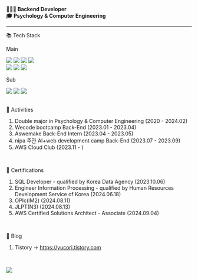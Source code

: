 <!--
<div align="center">
  <img src="https://capsule-render.vercel.app/api?type=waving&color=368DA8&height=230&text=yucori&fontColor=353839&fontSize=90&fontAlignY=37"/>
</div>

* * *

2. Wecode bootcamp Back-End (2023.01 - 2023.04)
3. Aswemake Back-End Intern (2023.04 - 2023.05)
4. nipa 주관 AI+web development camp Back-End (2023.07 - 2023.09)
-->
**👩🏻‍💻 Backend Developer**   
**🎓 Psychology & Computer Engineering**   

---
📚 Tech Stack

Main
<div align="left">
	<img src="https://img.shields.io/badge/Java-E34F26?style=flat&logo=Java&logoColor=white" />
	<img src="https://img.shields.io/badge/SpringBoot-6DB33F?style=flat&logo=SpringBoot&logoColor=white" />
	<img src="https://img.shields.io/badge/Python-3776AB?style=flat&logo=Python&logoColor=white" />
	<img src="https://img.shields.io/badge/MySQL-4479A1?style=flat&logo=MySQL&logoColor=white" />
        
	
</div>

<div align="left>
	<im src=""/>
	<img src="https://img.shields.io/badge/Amazon AWS-232F3E?style=flat&logo=Amazon AWS&logoColor=white" />
	<img src="https://img.shields.io/badge/Docker-2496ED?style=flat&logo=Docker&logoColor=white" />
  	<img src="https://img.shields.io/badge/C++-00599C?style=flat&logo=C++&logoColor=white" />
</div>

Sub
<div align="left">
	<img src="https://img.shields.io/badge/JavaScript-F7DF1E?style=flat&logo=JavaScript&logoColor=white" />
	<img src="https://img.shields.io/badge/Node.js-339933?style=flat&logo=Node.js&logoColor=white" />
	<img src="https://img.shields.io/badge/Express-000000?style=flat&logo=Express&logoColor=white" />
	
	
</div>

<!--
<br>
🔥 Studying<br><br>
<div>
-->	
</div>



<!--
<div align="center">
  <p>&nbsp</p>
  <p>&nbsp</p>
  <p>📗 Tools</p>
  <img src="https://img.shields.io/badge/Visual Studio Code-007ACC?style=flat&logo=Visual Studio Code&logoColor=white" />
  <img src="https://img.shields.io/badge/GitHub-181717?style=flat&logo=GitHub&logoColor=white" />
</div>
-->

<br>

📖 Activities
1. Double major in Psychology & Computer Engineering (2020 - 2024.02)
2. Wecode bootcamp Back-End (2023.01 - 2023.04)
3. Aswemake Back-End Intern (2023.04 - 2023.05)
4. nipa 주관 AI+web development camp Back-End (2023.07 - 2023.09)
5. AWS Cloud Club (2023.11 - )
<br>

🌟 Certifications
1. SQL Developer - qualified by Korea Data Agency (2023.10.06)
2. Engineer Information Processing - qualified by Human Resources Development Service of Korea (2024.06.18)
3. OPIc(IM2) (2024.08.11)
4. JLPT(N3) (2024.08.13)
5. AWS Certified Solutions Architect - Associate (2024.09.04)
</br>

🐹 Blog
1. Tistory -> <a href="https://yucori.tistory.com">https://yucori.tistory.com</a>

<!--
<div align="left">
  <p>&nbsp</p>
  <p>🐹 SNS </p>
  <a href="https://yucori.tistory.com">Tistory</a>
</div>
-->

<div align="left">
  <p>&nbsp</p>
  <img src="https://github-readme-stats.vercel.app/api/top-langs/?username=yucori&layout=compact">
  <span>&nbsp&nbsp&nbsp&nbsp&nbsp&nbsp</span>
  <!--
  <img src="https://github-readme-stats.vercel.app/api?username=yucori&show_icons=true">
  -->
</div>
